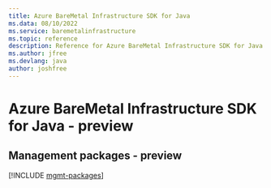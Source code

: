 ```yaml
---
title: Azure BareMetal Infrastructure SDK for Java
ms.data: 08/10/2022
ms.service: baremetalinfrastructure
ms.topic: reference
description: Reference for Azure BareMetal Infrastructure SDK for Java
ms.author: jfree
ms.devlang: java
author: joshfree
---
```

# Azure BareMetal Infrastructure SDK for Java - preview

## Management packages - preview
[!INCLUDE [mgmt-packages](baremetal-infrastructure-mgmt-index.md)]